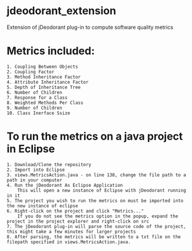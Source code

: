 # jdeodorant_extension
Extension of jDeodorant plug-in to compute software quality metrics

# Metrics included:
    1. Coupling Between Objects  
    2. Coupling Factor
    3. Method Inheritance Factor
    4. Attribute Inheritance Factor
    5. Depth of Inheritance Tree
    6. Number of Children
    7. Response for a Class
    8. Weighted Methods Per Class
    9. Number of Children
    10. Class Inerface Ssize

# To run the metrics on a java project in Eclipse
    1. Download/Clone the repository
    2. Import into Eclipse
    3. views.MetricsAction.java - on line 138, change the file path to a path in your computer
    4. Run the jDeodorant As Eclipse Application
        This will open a new instance of Eclipse with jDeodorant running in it
    5. The project you wish to run the metrics on must be imported into the new instance of eclipse
    6. Right-click on the project and click "Metrics..."
        If you do not see the metrics option in the popup, expand the project in the project explorer and right-click on src
    7. The jDeodorant plug-in will parse the source code of the project, this might take a few minutes for larger projects
    8. After parsing, the metrics will be written to a txt file on the filepath specified in views.MetricsAction.java.

